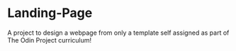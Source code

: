 # Landing-Page
A project to design a webpage from only a template self assigned as part of The Odin Project curriculum!
